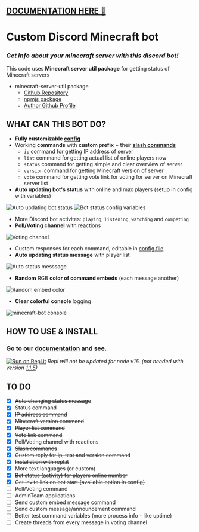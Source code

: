 ## [DOCUMENTATION HERE 🔗](https://petyxbron.gitbook.io/minecraft-bot/installation)

# Custom Discord Minecraft bot
### *Get info about your minecraft server with this discord bot!*

This code uses **Minecraft server util package** for getting status of Minecraft servers
* minecraft-server-util package
  * [Github Repository](https://github.com/PassTheMayo/minecraft-server-util)
  * [npmjs package](https://www.npmjs.com/package/minecraft-server-util)
  * [Author Github Profile](https://github.com/PassTheMayo)

## WHAT CAN THIS BOT DO?

- **Fully customizable [config](config.js)**
- Working **commands** with **custom prefix** + their **[slash commands]((https://support.discord.com/hc/en-us/articles/1500000368501-Slash-Commands-FAQ))**
    - `ip` command for getting IP address of server
    - `list` command for getting actual list of online players now
    - `status` command for getting simple and clear overview of server
    - `version` command for getting Minecraft version of server
    - `vote` command for getting vote link for voting for server on Minecraft server list
- **Auto updating bot's status** with online and max players (setup in config with variables)

![Auto updating bot status](https://i.imgur.com/xNDVb2D.png)
![Bot status config variables](https://i.imgur.com/7TXaWTC.png)
- More Discord bot activites: `playing`, `listening`, `watching` and `competing`
- **Poll/Voting channel** with reactions

![Voting channel](https://4254518267-files.gitbook.io/~/files/v0/b/gitbook-28427.appspot.com/o/assets%2F-MbqA4Jea2-IO37rpuOb%2F-MejM8GdpoTFx3MovYuy%2F-MejY9Dg6WsJ5LJ7qIVO%2Fvoting-channel.gif?alt=media&token=2a1d71d6-7544-4ba4-a6ff-f468872121c6)
- Custom responses for each command, editable in [config file](config.js)
- **Auto updating status message** with player list

![Auto status messsage](https://i.imgur.com/L6gFK4Q.png)
- **Random** RGB **color of command embeds** (each message another)

![Random embed color](https://i.imgur.com/pA7h5rC.png)
- **Clear colorful console** logging

![minecraft-bot console](https://i.imgur.com/N17AfDn.png)

## HOW TO USE & INSTALL

### Go to our [documentation](https://petyxbron.gitbook.io/minecraft-bot/installation/install) and see.
[![Run on Repl.it](https://repl.it/badge/github/MrMazzone/dotreplit-example)](https://repl.it/github/PetyXbron/minecraft-bot)
*Repl will not be updated for node v16. (not needed with version [1.1.5](https://github.com/PetyXbron/minecraft-bot/commit/a14fe3024b561a2b5516fb2390431f6650afe8b9))*

## TO DO

- [x] <s>Auto changing status message</s>
- [x] <s>Status command</s>
- [x] <s>IP address command</s>
- [x] <s>Minecraft version command</s>
- [x] <s>Player list command</s>
- [x] <s>Vote link command</s>
- [x] <s>Poll/Voting channel with reactions</s>
- [x] <s>Slash commands</s>
- [x] <s>Custom reply for ip, test and version command</s>
- [x] <s>Installation with repl.it</s>
- [x] <s>More text languages (or custom)</s>
- [x] <s>Bot status (activity) for players online number</s>
- [x] <s>Get invite link on bot start (available option in config)</s>
- [ ] Poll/Voting command
- [ ] AdminTeam applications
- [ ] Send custom embed message command
- [ ] Send custom message/announcement command
- [ ] Better test command variables (more process info - like uptime)
- [ ] Create threads from every message in voting channel